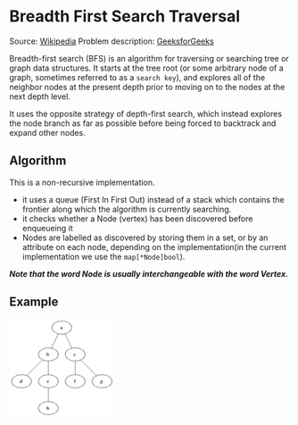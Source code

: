# Breadth First Search Traversal

Source: [Wikipedia](https://en.wikipedia.org/wiki/Breadth-first_search)
Problem description: [GeeksforGeeks](https://www.geeksforgeeks.org/breadth-first-search-or-bfs-for-a-graph/)

Breadth-first search (BFS) is an algorithm for traversing or searching tree or graph data structures. It starts at the tree root (or some arbitrary node of a graph, sometimes referred to as a `search key`), and explores all of the neighbor nodes at the present depth prior to moving on to the nodes at the next depth level.

It uses the opposite strategy of depth-first search, which instead explores the node branch as far as possible before being forced to backtrack and expand other nodes.

## Algorithm

This is a non-recursive implementation.

* it uses a queue (First In First Out) instead of a stack which contains the frontier along which the algorithm is currently searching.
* it checks whether a Node (vertex) has been discovered before enqueueing it
* Nodes are labelled as discovered by storing them in a set, or by an attribute on each node, depending on the implementation(in the current implementation we use the `map[*Node]bool`).

***Note that the word Node is usually interchangeable with the word Vertex.***

## Example

![bfs image](Animated_BFS.gif)
